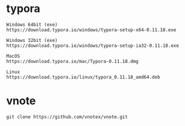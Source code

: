 <!--
 * @Description : 
 * @Author      : Yufeng Zhang
 * @Date: 2023-08-29 11:35:48
 * @LastEditTime: 2023-08-29 14:10:42
-->
# typora
```
Windows 64bit (exe)
https://download.typora.io/windows/typora-setup-x64-0.11.18.exe

Windows 32bit (exe)
https://download.typora.io/windows/typora-setup-ia32-0.11.18.exe

MacOS
https://download.typora.io/mac/Typora-0.11.18.dmg

Linux
https://download.typora.io/linux/typora_0.11.18_amd64.deb
```

# vnote
```
git clone https://github.com/vnotex/vnote.git
```